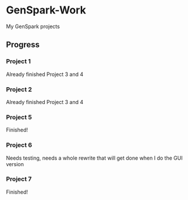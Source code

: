 # GenSpark-Work
My GenSpark projects

## Progress

### Project 1
Already finished Project 3 and 4

### Project 2
Already finished Project 3 and 4

### Project 5
Finished!

### Project 6
Needs testing, needs a whole rewrite that will get done when I do the GUI version

### Project 7
Finished!
